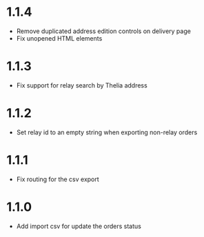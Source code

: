 # 1.1.4

- Remove duplicated address edition controls on delivery page
- Fix unopened HTML elements

# 1.1.3

- Fix support for relay search by Thelia address

# 1.1.2

- Set relay id to an empty string when exporting non-relay orders

# 1.1.1

- Fix routing for the csv export

# 1.1.0

- Add import csv for update the orders status